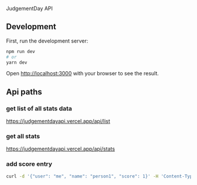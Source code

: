 JudgementDay API

## Development

First, run the development server:

```bash
npm run dev
# or
yarn dev
```

Open [http://localhost:3000](http://localhost:3000) with your browser to see the result.

## Api paths

### get list of all stats data
https://judgementdayapi.vercel.app/api/list

### get all stats
https://judgementdayapi.vercel.app/api/stats

### add score entry
```bash
curl -d '{"user": "me", "name": "person1", "score": 1}' -H 'Content-Type: application/json' -X POST https://judgementdayapi.vercel.app/api/addStat
```